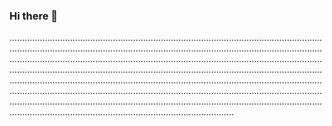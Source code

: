 ### Hi there 👋

.............................................................................................................................................................................................................................................................................................................................................................................................................................................................................................................................................................................................................................................................................................................................................................................................................................................................................................................................................................................................
